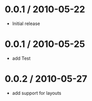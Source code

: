 
0.0.1 / 2010-05-22
==================

  * Initial release

0.0.1 / 2010-05-25
==================

  * add Test

0.0.2 / 2010-05-27
==================

  * add support for layouts

